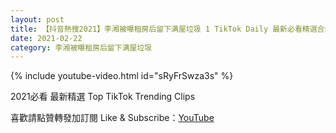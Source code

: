 ```yaml
---
layout: post
title: 【抖音熱搜2021】李湘被曝租房后留下满屋垃圾 1 TikTok Daily 最新必看精選合集2021 02 22
date: 2021-02-22
category: 李湘被曝租房后留下满屋垃圾
---
```


{% include youtube-video.html id="sRyFrSwza3s" %}

2021必看 最新精選 Top TikTok Trending Clips

喜歡請點贊轉發加訂閱 Like & Subscribe：[YouTube](https://www.youtube.com/channel/UCAoR7VcanIPd04uEq_GIylA/videos)

